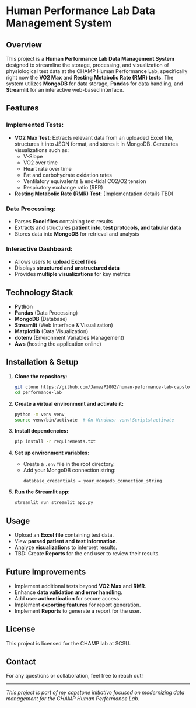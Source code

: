 # Human Performance Lab Data Management System

## Overview
This project is a **Human Performance Lab Data Management System** designed to streamline the storage, processing, and visualization of physiological test data at the CHAMP Human Performance Lab, specifically right now the  **VO2 Max** and **Resting Metabolic Rate (RMR) tests**. The system utilizes **MongoDB** for data storage, **Pandas** for data handling, and **Streamlit** for an interactive web-based interface.

## Features
### Implemented Tests:
- **VO2 Max Test**: Extracts relevant data from an uploaded Excel file, structures it into JSON format, and stores it in MongoDB. Generates visualizations such as:
  - V-Slope 
  - VO2 over time
  - Heart rate over time
  - Fat and carbohydrate oxidation rates
  - Ventilatory equivalents & end-tidal CO2/O2 tension
  - Respiratory exchange ratio (RER)
- **Resting Metabolic Rate (RMR) Test**: (Implementation details TBD)

### Data Processing:
- Parses **Excel files** containing test results
- Extracts and structures **patient info, test protocols, and tabular data**
- Stores data into **MongoDB** for retrieval and analysis

### Interactive Dashboard:
- Allows users to **upload Excel files**
- Displays **structured and unstructured data**
- Provides **multiple visualizations** for key metrics

## Technology Stack
- **Python**
- **Pandas** (Data Processing)
- **MongoDB** (Database)
- **Streamlit** (Web Interface & Visualization)
- **Matplotlib** (Data Visualization)
- **dotenv** (Environment Variables Management)
- **Aws** (hosting the application online)

## Installation & Setup
1. **Clone the repository:**
   ```bash
   git clone https://github.com/JamezP2002/human-peformance-lab-capstone.git
   cd performance-lab
   ```

2. **Create a virtual environment and activate it:**
   ```bash
   python -m venv venv
   source venv/bin/activate  # On Windows: venv\Scripts\activate
   ```

3. **Install dependencies:**
   ```bash
   pip install -r requirements.txt
   ```

4. **Set up environment variables:**
   - Create a `.env` file in the root directory.
   - Add your MongoDB connection string:
     ```plaintext
     database_credentials = your_mongodb_connection_string
     ```

5. **Run the Streamlit app:**
   ```bash
   streamlit run streamlit_app.py
   ```

## Usage
- Upload an **Excel file** containing test data.
- View **parsed patient and test information**.
- Analyze **visualizations** to interpret results.
- TBD: Create **Reports** for the end user to review their results.

## Future Improvements
- Implement additional tests beyond **VO2 Max** and **RMR**.
- Enhance **data validation and error handling**.
- Add **user authentication** for secure access.
- Implement **exporting features** for report generation.
- Implement **Reports** to generate a report for the user. 

## License
This project is licensed for the CHAMP lab at SCSU.

## Contact
For any questions or collaboration, feel free to reach out!

---
*This project is part of my capstone initiative focused on modernizing data management for the CHAMP Human Performance Lab.*

